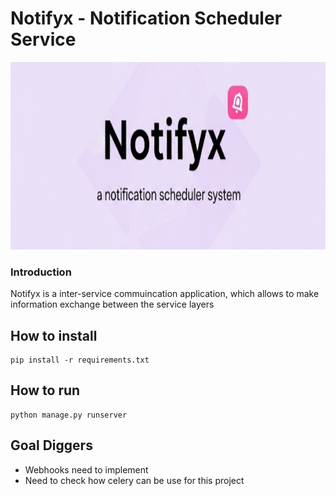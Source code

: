 # Notifyx - Notification Scheduler Service
<img src = https://raw.githubusercontent.com/Aaris-Kazi/notification-scheduler/refs/heads/main/screenshots/brand-hero.png width=1280 height=300>

### Introduction
Notifyx is a inter-service commuincation application, which allows to make information exchange between the service layers


## How to install
    pip install -r requirements.txt

## How to run

    python manage.py runserver

## Goal Diggers

- Webhooks  need to implement
- Need to check how celery can be use for this project